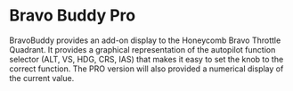 # Bravo Buddy Pro
BravoBuddy provides an add-on display to the Honeycomb Bravo Throttle Quadrant.  It provides a graphical representation of the autopilot function selector (ALT, VS, HDG, CRS, IAS) that makes it easy to set the knob to the correct function.  The PRO version will also provided a numerical display of the current value.
